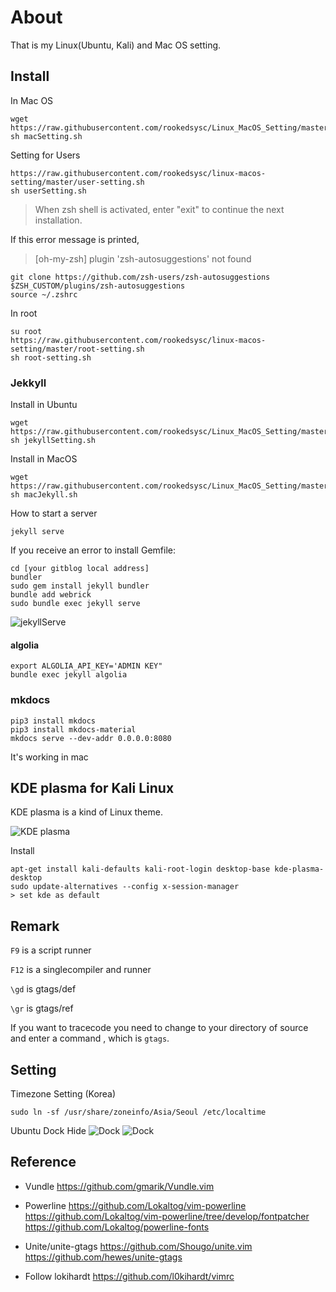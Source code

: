 About
=====
That is my Linux(Ubuntu, Kali) and Mac OS setting.

Install
-------
				
In Mac OS 
	
	wget https://raw.githubusercontent.com/rookedsysc/Linux_MacOS_Setting/master/macSetting.sh 
	sh macSetting.sh

Setting for Users 

    https://raw.githubusercontent.com/rookedsysc/linux-macos-setting/master/user-setting.sh
	sh userSetting.sh

> When zsh shell is activated, enter "exit" to continue the next installation.

If this error message is printed,
> [oh-my-zsh] plugin 'zsh-autosuggestions' not found

	git clone https://github.com/zsh-users/zsh-autosuggestions $ZSH_CUSTOM/plugins/zsh-autosuggestions
	source ~/.zshrc

In root

	su root
    https://raw.githubusercontent.com/rookedsysc/linux-macos-setting/master/root-setting.sh
	sh root-setting.sh

### Jekkyll 

Install in Ubuntu

	wget https://raw.githubusercontent.com/rookedsysc/Linux_MacOS_Setting/master/jekyllSetting.sh
	sh jekyllSetting.sh

Install in MacOS

	wget https://raw.githubusercontent.com/rookedsysc/Linux_MacOS_Setting/master/macJekyll.sh
	sh macJekyll.sh

How to start a server

	jekyll serve

If you receive an error to install Gemfile:

	cd [your gitblog local address]
	bundler
	sudo gem install jekyll bundler
	bundle add webrick
	sudo bundle exec jekyll serve

![jekyllServe](./imgSrc/jekyllServe.png)

#### algolia

    export ALGOLIA_API_KEY='ADMIN KEY"
    bundle exec jekyll algolia
    
### mkdocs 

```console 
pip3 install mkdocs
pip3 install mkdocs-material
mkdocs serve --dev-addr 0.0.0.0:8080
```

It's working in mac

KDE plasma for Kali Linux
-------
KDE plasma is a kind of Linux theme.

![KDE plasma](./imgSrc/KDEplasma.jpeg)
	
Install 
	
	apt-get install kali-defaults kali-root-login desktop-base kde-plasma-desktop
	sudo update-alternatives --config x-session-manager 
	> set kde as default

Remark
------
`F9` is a script runner

`F12` is a singlecompiler and runner

`\gd` is gtags/def 

`\gr` is gtags/ref 

If you want to tracecode you need to change to your directory of source
and enter a command , which is `gtags`. 

Setting
-------
Timezone Setting (Korea)

	sudo ln -sf /usr/share/zoneinfo/Asia/Seoul /etc/localtime

Ubuntu Dock Hide
![Dock](./imgSrc/Dock_1.png)
![Dock](./imgSrc/Dock_2.png)

Reference
---------
+ Vundle
https://github.com/gmarik/Vundle.vim

+ Powerline
https://github.com/Lokaltog/vim-powerline
https://github.com/Lokaltog/vim-powerline/tree/develop/fontpatcher
https://github.com/Lokaltog/powerline-fonts

+ Unite/unite-gtags
https://github.com/Shougo/unite.vim
https://github.com/hewes/unite-gtags

+ Follow lokihardt
https://github.com/l0kihardt/vimrc
